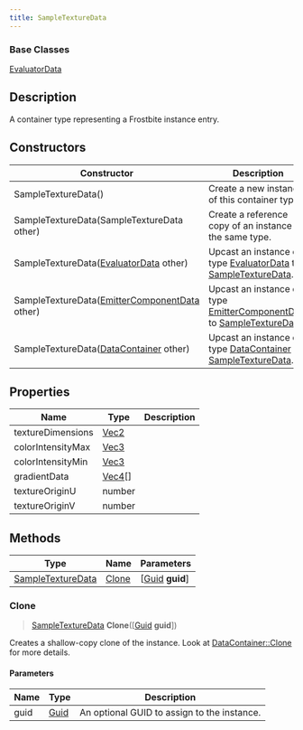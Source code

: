 ```yaml
---
title: SampleTextureData
---
```

### Base Classes

[EvaluatorData](EvaluatorData)

## Description

A container type representing a Frostbite instance entry.

## Constructors

| Constructor                                                                  | Description                                                                                                               |
| ---------------------------------------------------------------------------- | ------------------------------------------------------------------------------------------------------------------------- |
| SampleTextureData()                                                          | Create a new instance of this container type.                                                                             |
| SampleTextureData(SampleTextureData other)                                   | Create a reference copy of an instance of the same type.                                                                  |
| SampleTextureData([EvaluatorData](EvaluatorData) other)                      | Upcast an instance of type [EvaluatorData](EvaluatorData) to [SampleTextureData](SampleTextureData).                      |
| SampleTextureData([EmitterComponentData](EmitterComponentData) other)        | Upcast an instance of type [EmitterComponentData](EmitterComponentData) to [SampleTextureData](SampleTextureData).        |
| SampleTextureData([DataContainer](/vext/ref/shared/class/datacontainer) other) | Upcast an instance of type [DataContainer](/vext/ref/shared/class/datacontainer) to [SampleTextureData](SampleTextureData). |

## Properties

| Name              | Type                                  | Description |
| ----------------- | ------------------------------------- | ----------- |
| textureDimensions | [Vec2](/vext/ref/shared/class/vec2)     |             |
| colorIntensityMax | [Vec3](/vext/ref/shared/class/vec3)     |             |
| colorIntensityMin | [Vec3](/vext/ref/shared/class/vec3)     |             |
| gradientData      | [Vec4](/vext/ref/shared/class/vec4)\[\] |             |
| textureOriginU    | number                                |             |
| textureOriginV    | number                                |             |

## Methods

| Type                                   | Name            | Parameters                                     |
| -------------------------------------- | --------------- | ---------------------------------------------- |
| [SampleTextureData](SampleTextureData) | [Clone](#clone) | \[[Guid](/vext/ref/shared/class/guid) **guid**\] |

### Clone

> [SampleTextureData](SampleTextureData) **Clone**(\[[Guid](/vext/ref/shared/class/guid) **guid**\])

Creates a shallow-copy clone of the instance. Look at [DataContainer::Clone](/vext/ref/shared/class/datacontainer#clone) for more details.

#### Parameters

| Name | Type         | Description                                 |
| ---- | ------------ | ------------------------------------------- |
| guid | [Guid](Guid) | An optional GUID to assign to the instance. |
